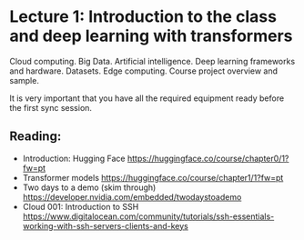 # Lecture 1: Introduction to the class and deep learning with transformers

Cloud computing. Big Data. Artificial intelligence. Deep learning frameworks and hardware. Datasets. Edge computing. Course project overview and sample.

It is very important that you have all the required equipment ready before the first sync session.

## Reading:
* Introduction: Hugging Face
https://huggingface.co/course/chapter0/1?fw=pt
* Transformer models
https://huggingface.co/course/chapter1/1?fw=pt
* Two days to a demo (skim through)
https://developer.nvidia.com/embedded/twodaystoademo 
* Cloud 001: Introduction to SSH
https://www.digitalocean.com/community/tutorials/ssh-essentials-working-with-ssh-servers-clients-and-keys

